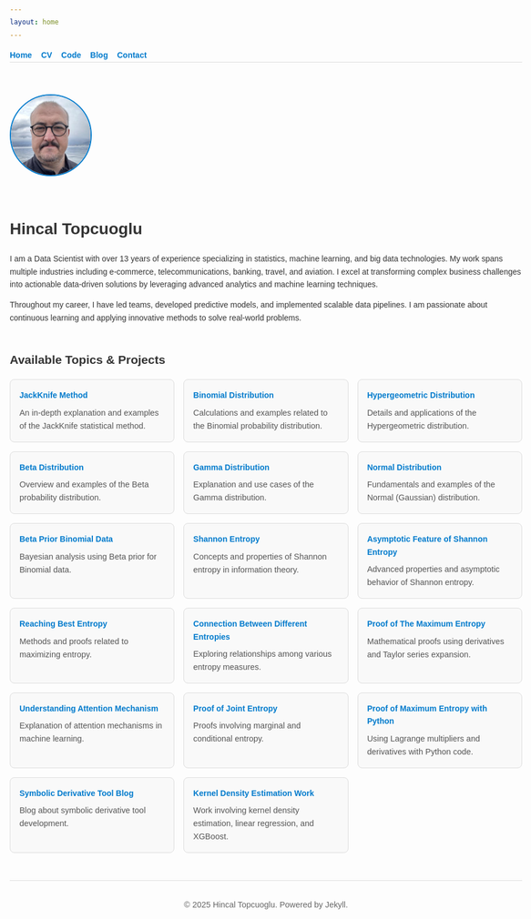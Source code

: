```yaml
---
layout: home
---
```


<style>
  body {
  font-family: Arial, sans-serif;
  max-width: 900px; /* limit max width */
  margin: 2rem auto; /* center horizontally with margin */
  padding: 0 1.5rem; /* padding on left and right */
  line-height: 1.6;
  color: #333;
  text-align: left;
}

header nav ul {
  list-style: none;
  padding: 0;
  display: flex;
  gap: 1rem;
  border-bottom: 1px solid #ddd;
  margin-bottom: 2rem;
  flex-wrap: wrap; /* allow wrapping on small screens */
  overflow-x: auto; /* horizontal scroll if needed */
}

header nav ul li a {
  text-decoration: none;
  color: #007acc;
  font-weight: bold;
  white-space: nowrap; /* prevent link text from breaking */
}

header nav ul li a:hover {
  text-decoration: underline;
}

.profile {
  display: flex;
  align-items: center;
  gap: 2rem; /* more space between photo and text */
  margin-bottom: 2rem;
  flex-wrap: wrap; /* allow wrapping on narrow screens */
}

.profile img {
  border-radius: 50%;
  width: 140px; /* slightly bigger photo */
  height: 140px;
  object-fit: cover;
  border: 2px solid #007acc;
  flex-shrink: 0; /* prevent shrinking */
}

.links-grid {
  display: grid;
  grid-template-columns: repeat(auto-fit, minmax(280px, 1fr));
  gap: 1rem;
  margin-top: 1rem;
}

.link-card {
  border: 1px solid #ddd;
  border-radius: 8px;
  padding: 1rem;
  background-color: #f9f9f9;
  transition: box-shadow 0.3s ease;
}

.link-card:hover {
  box-shadow: 0 2px 8px rgba(0,0,0,0.1);
}

.link-card a {
  text-decoration: none;
  color: #007acc;
  font-weight: bold;
}

.link-card p {
  margin: 0.5rem 0 0 0;
  color: #555;
  font-size: 0.9rem;
}

footer {
  margin-top: 3rem;
  font-size: 0.9rem;
  color: #666;
  border-top: 1px solid #ddd;
  padding-top: 1rem;
  text-align: center;
}
</style>

<header>
  <nav>
    <ul>
      <li><a href="{{ '/' | relative_url }}">Home</a></li>
      <li><a href="{{ '/cv/' | relative_url }}">CV</a></li>
      <li><a href="{{ '/code.html' | relative_url }}">Code</a></li>
      <li><a href="{{ '/blog.html' | relative_url }}">Blog</a></li>
      <li><a href="{{ '/contact.html' | relative_url }}">Contact</a></li>
    </ul>
  </nav>
</header>

<main>
  <div class="profile">
    <img src="/assets/images/Hincal_Photo_GitHub_Ready.jpg" alt="Hincal Topcuoglu Photo" />
    <div>
      <h1>Hincal Topcuoglu</h1>
      <p>
        I am a Data Scientist with over 13 years of experience specializing in statistics, machine learning, and big data technologies. 
        My work spans multiple industries including e-commerce, telecommunications, banking, travel, and aviation. 
        I excel at transforming complex business challenges into actionable data-driven solutions by leveraging advanced analytics and machine learning techniques.
      </p>
      <p>
        Throughout my career, I have led teams, developed predictive models, and implemented scalable data pipelines. 
        I am passionate about continuous learning and applying innovative methods to solve real-world problems.
      </p>
    </div>
  </div>

  <section>
    <h2>Available Topics & Projects</h2>
    <div class="links-grid">
      <div class="link-card">
        <a href="jackknife_method.html">JackKnife Method</a>
        <p>An in-depth explanation and examples of the JackKnife statistical method.</p>
      </div>
      <div class="link-card">
        <a href="Binomial_Calculation_and_Distribution_Example.html">Binomial Distribution</a>
        <p>Calculations and examples related to the Binomial probability distribution.</p>
      </div>
      <div class="link-card">
        <a href="hypergeometric_distribution.html">Hypergeometric Distribution</a>
        <p>Details and applications of the Hypergeometric distribution.</p>
      </div>
      <div class="link-card">
        <a href="beta_distribution.html">Beta Distribution</a>
        <p>Overview and examples of the Beta probability distribution.</p>
      </div>
      <div class="link-card">
        <a href="gamma_distribution.html">Gamma Distribution</a>
        <p>Explanation and use cases of the Gamma distribution.</p>
      </div>
      <div class="link-card">
        <a href="normal_distribution.html">Normal Distribution</a>
        <p>Fundamentals and examples of the Normal (Gaussian) distribution.</p>
      </div>
      <div class="link-card">
        <a href="beta_prior.html">Beta Prior Binomial Data</a>
        <p>Bayesian analysis using Beta prior for Binomial data.</p>
      </div>
      <div class="link-card">
        <a href="shannon_entropy.html">Shannon Entropy</a>
        <p>Concepts and properties of Shannon entropy in information theory.</p>
      </div>
      <div class="link-card">
        <a href="asymptotic_feature_of_shannon_entropy.html">Asymptotic Feature of Shannon Entropy</a>
        <p>Advanced properties and asymptotic behavior of Shannon entropy.</p>
      </div>
      <div class="link-card">
        <a href="reaching_best_entropy.html">Reaching Best Entropy</a>
        <p>Methods and proofs related to maximizing entropy.</p>
      </div>
      <div class="link-card">
        <a href="connection_between_different_entropies.html">Connection Between Different Entropies</a>
        <p>Exploring relationships among various entropy measures.</p>
      </div>
      <div class="link-card">
        <a href="proof_of_maximum_entropy.html">Proof of The Maximum Entropy</a>
        <p>Mathematical proofs using derivatives and Taylor series expansion.</p>
      </div>
      <div class="link-card">
        <a href="attention_mechanism_explained.html">Understanding Attention Mechanism</a>
        <p>Explanation of attention mechanisms in machine learning.</p>
      </div>
      <div class="link-card">
        <a href="proof_of_the_joint_entropy_using_conditonal_entropy.html">Proof of Joint Entropy</a>
        <p>Proofs involving marginal and conditional entropy.</p>
      </div>
      <div class="link-card">
        <a href="maximum-entropy.html">Proof of Maximum Entropy with Python</a>
        <p>Using Lagrange multipliers and derivatives with Python code.</p>
      </div>
      <div class="link-card">
        <a href="Symbolic_Derivative_Blog.html">Symbolic Derivative Tool Blog</a>
        <p>Blog about symbolic derivative tool development.</p>
      </div>
      <div class="link-card">
        <a href="KernelDensityEstimation_LinReg_XgBoost.html">Kernel Density Estimation Work</a>
        <p>Work involving kernel density estimation, linear regression, and XGBoost.</p>
      </div>
    </div>
  </section>
</main>

<footer>
  <p>© 2025 Hincal Topcuoglu. Powered by Jekyll.</p>
</footer>

